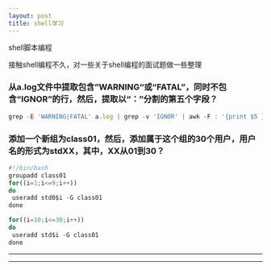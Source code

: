```yaml
---
layout: post
title: shell学习
---
```


shell脚本编程


   接触shell编程不久，对一些关于shell编程的面试题做一些整理

### 从a.log文件中提取包含”WARNING“或“FATAL”，同时不包含“IGNOR”的行，然后，提取以“：”分割的第五个字段？
   ```javascript
   grep -E 'WARNING|FATAL' a.log | grep -v 'IGNOR' | awk -F : '{print $5 }'	
```

### 添加一个新组为class01，然后，添加属于这个组的30个用户，用户名的形式为stdXX，其中，XX从01到30？
   ```javascript
   #!/bin/bash
   groupadd class01
   for((i=1;i<=9;i++))
   do
	useradd std0$i -G class01
   done

   for((i=10;i<=30;i++))
   do
	useradd std$i -G class01
   done
```
   




----
****
